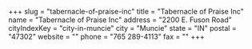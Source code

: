 +++
slug = "tabernacle-of-praise-inc"
title = "Tabernacle of Praise Inc"
name = "Tabernacle of Praise Inc"
address = "2200 E. Fuson Road"
cityIndexKey = "city-in-muncie"
city = "Muncie"
state = "IN"
postal = "47302"
website = ""
phone = "765 289-4113"
fax = ""
+++
